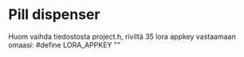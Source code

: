 # Pill dispenser

Huom vaihda tiedostosta project.h, riviltä 35 lora appkey vastaamaan omaasi: #define LORA_APPKEY ""



